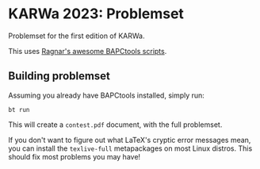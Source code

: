 # KARWa 2023: Problemset

Problemset for the first edition of KARWa.

This uses [Ragnar's awesome BAPCtools scripts](https://github.com/RagnarGrootKoerkamp/BAPCtools).

## Building problemset

Assuming you already have BAPCtools installed, simply run:

```console
bt run
```

This will create a `contest.pdf` document, with the full problemset.

If you don't want to figure out what LaTeX's cryptic error messages mean, you can install the `texlive-full` metapackages on most Linux distros.
This should fix most problems you may have!
